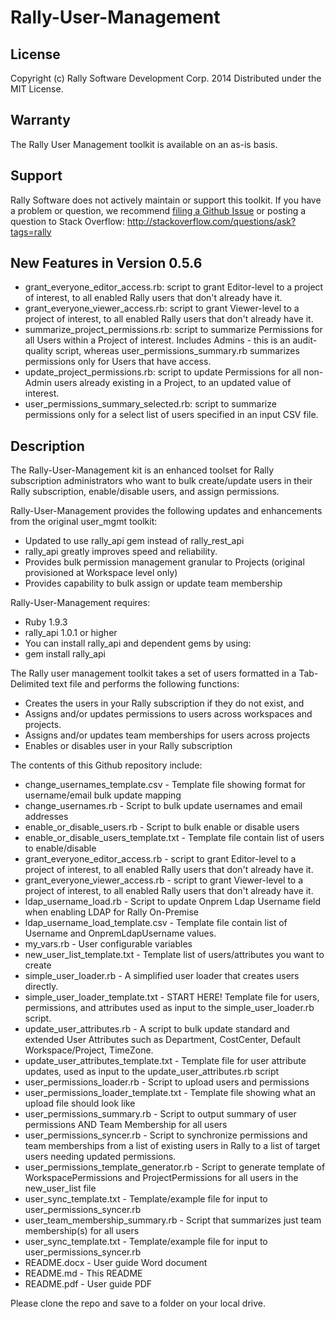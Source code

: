 Rally-User-Management
=====================

## License

Copyright (c) Rally Software Development Corp. 2014 Distributed under the MIT License.

## Warranty

The Rally User Management toolkit is available on an as-is basis. 

## Support

Rally Software does not actively maintain or support this toolkit. If you have a problem or question, we recommend  [filing a Github Issue](https://github.com/RallyTools/Rally-User-Management/issues) or posting a question to Stack Overflow: http://stackoverflow.com/questions/ask?tags=rally

## New Features in Version 0.5.6

- grant_everyone_editor_access.rb: script to grant Editor-level to a project of interest, to all enabled Rally users that don't already have it.
- grant_everyone_viewer_access.rb: script to grant Viewer-level to a project of interest, to all enabled Rally users that don't already have it.
- summarize_project_permissions.rb: script to summarize Permissions for all Users within a Project of interest. Includes Admins - this is an audit-quality script, whereas user_permissions_summary.rb summarizes permissions only for Users that have access.
- update_project_permissions.rb: script to update Permissions for all non-Admin users already existing in a Project, to an updated value of interest.
- user_permissions_summary_selected.rb: script to summarize permissions only for a select list of users specified in an input CSV file.

## Description

The Rally-User-Management kit is an enhanced toolset for Rally subscription administrators who want to bulk
create/update users in their Rally subscription, enable/disable users, and assign permissions.

Rally-User-Management provides the following updates and enhancements from the original user_mgmt toolkit:

- Updated to use rally_api gem instead of rally_rest_api
- rally_api greatly improves speed and reliability.
- Provides bulk permission management granular to Projects (original provisioned at Workspace level only)
- Provides capability to bulk assign or update team membership

Rally-User-Management requires:
- Ruby 1.9.3
- rally_api 1.0.1 or higher
- You can install rally_api and dependent gems by using:
- gem install rally_api

The Rally user management toolkit takes a set of users formatted in a Tab-Delimited text file
and performs the following functions:
- Creates the users in your Rally subscription if they do not exist, and
- Assigns and/or updates permissions to users across workspaces and projects.
- Assigns and/or updates team memberships for users across projects
- Enables or disables user in your Rally subscription

The contents of this Github repository include:

- change_usernames_template.csv                 - Template file showing format for username/email bulk update mapping
- change_usernames.rb                           - Script to bulk update usernames and email addresses
- enable_or_disable_users.rb                    - Script to bulk enable or disable users
- enable_or_disable_users_template.txt          - Template file contain list of users to enable/disable
- grant_everyone_editor_access.rb               - script to grant Editor-level to a project of interest, to all enabled Rally users that don't already have it.
- grant_everyone_viewer_access.rb               - script to grant Viewer-level to a project of interest, to all enabled Rally users that don't already have it.
- ldap_username_load.rb                         - Script to update Onprem Ldap Username field when enabling LDAP for Rally On-Premise
- ldap_username_load_template.csv               - Template file contain list of Username and OnpremLdapUsername values.
- my_vars.rb                                    - User configurable variables
- new_user_list_template.txt                    - Template list of users/attributes you want to create
- simple_user_loader.rb                         - A simplified user loader that creates users directly.
- simple_user_loader_template.txt               - START HERE! Template file for users, permissions, and attributes used as input to the simple_user_loader.rb script.
- update_user_attributes.rb                     - A script to bulk update standard and extended User Attributes such as Department, CostCenter, Default Workspace/Project, TimeZone.
- update_user_attributes_template.txt           - Template file for user attribute updates, used as input to the update_user_attributes.rb script
- user_permissions_loader.rb                    - Script to upload users and permissions
- user_permissions_loader_template.txt          - Template file showing what an upload file should look like
- user_permissions_summary.rb                   - Script to output summary of user permissions AND Team Membership for all users
- user_permissions_syncer.rb                   - Script to synchronize permissions and team memberships from a list of existing users in Rally to a list of target users needing updated permissions.
- user_permissions_template_generator.rb        - Script to generate template of WorkspacePermissions and ProjectPermissions for all users in the new_user_list file
- user_sync_template.txt                        - Template/example file for input to user_permissions_syncer.rb
- user_team_membership_summary.rb               - Script that summarizes just team membership(s) for all users
- user_sync_template.txt - Template/example file for input to user_permissions_syncer.rb
- README.docx                                   - User guide Word document
- README.md                                     - This README
- README.pdf                                    - User guide PDF

Please clone the repo and save to a folder on your local drive.